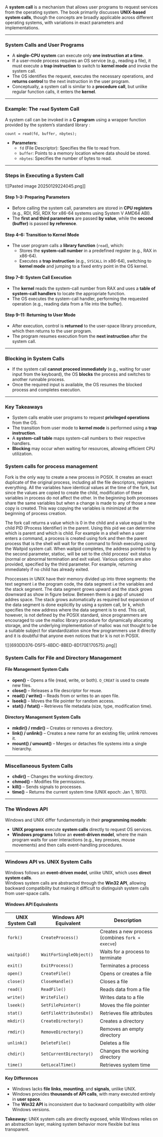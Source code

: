 A **system call** is a mechanism that allows user programs to request services from the operating system. The book primarily discusses **UNIX-based system calls**, though the concepts are broadly applicable across different operating systems, with variations in exact parameters and implementations.

---

### System Calls and User Programs

- A **single-CPU system** can execute only **one instruction at a time**.
- If a user-mode process requires an OS service (e.g., reading a file), it must execute a **trap instruction** to switch to **kernel mode** and invoke the system call.
- The OS identifies the request, executes the necessary operations, and **returns control** to the next instruction in the user program.
- Conceptually, a system call is similar to a **procedure call**, but unlike regular function calls, it enters the **kernel**.

---

### Example: The `read` System Call

A system call can be invoked in a **C program** using a wrapper function provided by the system’s standard library :

`count = read(fd, buffer, nbytes);`

- **Parameters**:
    - `fd` (File Descriptor): Specifies the file to read from.
    - `buffer`: Points to a memory location where data should be stored.
    - `nbytes`: Specifies the number of bytes to read.

---

### Steps in Executing a System Call

![[Pasted image 20250129224045.png]]

#### **Step 1–3: Preparing Parameters**

- Before calling the system call, parameters are stored in **CPU registers** (e.g., RDI, RSI, RDX for x86-64 systems using System V AMD64 ABI).
- The **first and third parameters** are passed **by value**, while the **second (buffer)** is passed **by reference**.

#### **Step 4–6: Transition to Kernel Mode**

- The user program calls a **library function** (`read`), which:
    - Stores the **system-call number** in a predefined register (e.g., RAX in x86-64).
    - Executes a **trap instruction** (e.g., `SYSCALL` in x86-64), switching to **kernel mode** and jumping to a fixed entry point in the OS kernel.

#### **Step 7–8: System Call Execution**

- The **kernel** reads the system-call number from RAX and uses a **table of system-call handlers** to locate the appropriate function.
- The OS executes the system-call handler, performing the requested operation (e.g., reading data from a file into the buffer).

#### **Step 9–11: Returning to User Mode**

- After execution, control is **returned** to the user-space library procedure, which then returns to the user program.
- The program resumes execution from the **next instruction** after the system call.

---

### Blocking in System Calls

- If the system call **cannot proceed immediately** (e.g., waiting for user input from the keyboard), the OS **blocks** the process and switches to another runnable process.
- Once the required input is available, the OS resumes the blocked process and completes execution.

---

### Key Takeaways

- System calls enable user programs to request **privileged operations** from the OS.
- The transition from user mode to **kernel mode** is performed using a **trap instruction**.
- A **system-call table** maps system-call numbers to their respective handlers.
- **Blocking** may occur when waiting for resources, allowing efficient CPU utilization.

### System calls for process management

Fork is the only way to create a new process in POSIX. It creates an exact duplicate of the original process, including all the file descriptors, registers everything. All the variables have identical values at the time of the fork, but since the values are copied to create the child, modification of these variables in process do not affect the other. In the beginning both processes share the same variables but when a change is made to any of those a new copy is created. This way copying the variables is minimized at the beginning of process creation. 

The fork call returns a value which is 0 in the child and a value equal to the child PID (Process Identifier) in the parent. Using this pid we can determine which is parent and which is child. For example in a shell when a user enters a command, a process is created using fork and then the parent process that is the shell will wait for the command to finish executing using the Waitpid system call. When waitpid completes, the address
pointed to by the second parameter, statloc, will be set to the child process’ exit
status (normal or abnormal termination and exit value). Various options are also
provided, specified by the third parameter. For example, returning immediately if
no child has already exited.

Proccesses in UNIX have their memory divided up into three segments: the text segment i.e the program code, the data segment i.e the variables and the stack segment. The data segment grows upward and the stack grows downward as show in figure below. Between them is a gap of unused addres space. The stack grows automatically as required but expansion of the data segment is
done explicitly by using a system call, br k, which specifies the new address where
the data segment is to end. This call, however, is not defined by the POSIX standard,
since programmers are encouraged to use the malloc library procedure for
dynamically allocating storage, and the underlying implementation of malloc was
not thought to be a suitable subject for standardization since few programmers use
it directly and it is doubtful that anyone even notices that br k is not in POSIX.

![[{693DD376-D5F5-4BDC-8BED-8D170E170575}.png]]

### System Calls for File and Directory Management

#### **File Management System Calls**

- **open()** – Opens a file (read, write, or both). `O_CREAT` is used to create new files.
- **close()** – Releases a file descriptor for reuse.
- **read() / write()** – Reads from or writes to an open file.
- **lseek()** – Moves the file pointer for random access.
- **stat() / fstat()** – Retrieves file metadata (size, type, modification time).

#### **Directory Management System Calls**

- **mkdir() / rmdir()** – Creates or removes a directory.
- **link() / unlink()** – Creates a new name for an existing file; unlink removes it.
- **mount() / umount()** – Merges or detaches file systems into a single hierarchy.

---

### **Miscellaneous System Calls**

- **chdir()** – Changes the working directory.
- **chmod()** – Modifies file permissions.
- **kill()** – Sends signals to processes.
- **time()** – Returns the current system time (UNIX epoch: Jan 1, 1970).

---
### **The Windows API**

Windows and UNIX differ fundamentally in their **programming models**:

- **UNIX programs** execute **system calls** directly to request OS services.
- **Windows programs** follow an **event-driven model**, where the main program waits for user interactions (e.g., key presses, mouse movements) and then calls event-handling procedures.

---
### **Windows API vs. UNIX System Calls**

Windows follows an **event-driven model**, unlike UNIX, which uses **direct system calls**.  
Windows system calls are abstracted through the **Win32 API**, allowing backward compatibility but making it difficult to distinguish system calls from user-space calls.

#### **Windows API Equivalents**

| UNIX System Call | Windows API Equivalent  | Description                                      |
| ---------------- | ----------------------- | ------------------------------------------------ |
| `fork()`         | `CreateProcess()`       | Creates a new process (combines `fork + execve`) |
| `waitpid()`      | `WaitForSingleObject()` | Waits for a process to terminate                 |
| `exit()`         | `ExitProcess()`         | Terminates a process                             |
| `open()`         | `CreateFile()`          | Opens or creates a file                          |
| `close()`        | `CloseHandle()`         | Closes a file                                    |
| `read()`         | `ReadFile()`            | Reads data from a file                           |
| `write()`        | `WriteFile()`           | Writes data to a file                            |
| `lseek()`        | `SetFilePointer()`      | Moves the file pointer                           |
| `stat()`         | `GetFileAttributesEx()` | Retrieves file attributes                        |
| `mkdir()`        | `CreateDirectory()`     | Creates a directory                              |
| `rmdir()`        | `RemoveDirectory()`     | Removes an empty directory                       |
| `unlink()`       | `DeleteFile()`          | Deletes a file                                   |
| `chdir()`        | `SetCurrentDirectory()` | Changes the working directory                    |
| `time()`         | `GetLocalTime()`        | Retrieves system time                            |

#### **Key Differences**

- Windows lacks **file links**, **mounting**, and **signals**, unlike UNIX.
- Windows provides **thousands of API calls**, with many executed entirely in **user space**.
- The **Win32 API** is inconsistent due to backward compatibility with older Windows versions.

**Takeaway:** UNIX system calls are directly exposed, while Windows relies on an abstraction layer, making system behavior more flexible but less transparent.